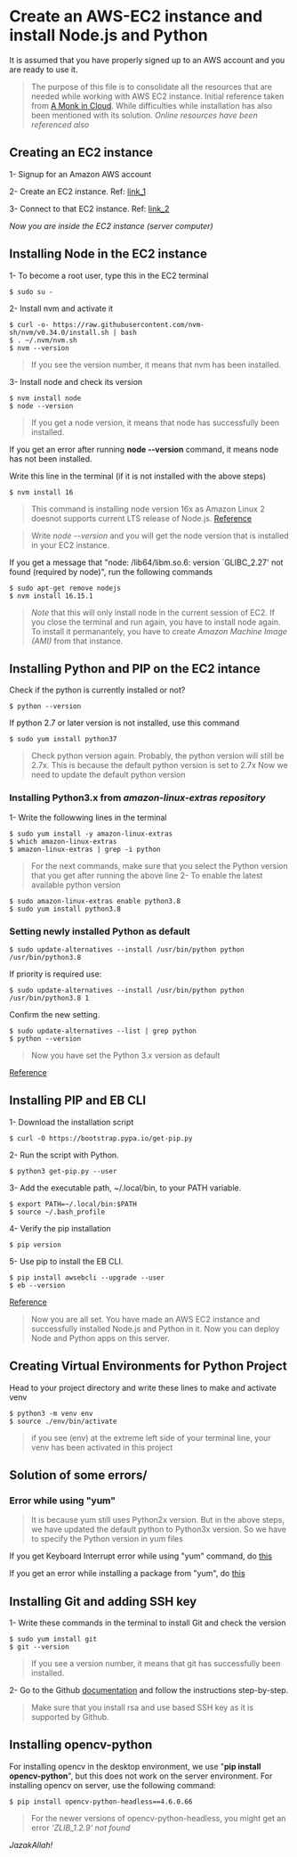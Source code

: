 # Create an AWS-EC2 instance and install Node.js and Python
It is assumed that you have properly signed up to an AWS account and you are ready to use it.

> The purpose of this file is to consolidate all the resources that are needed while working with AWS EC2 instance. Initial reference taken from [A Monk in Cloud](https://www.youtube.com/@amonkincloud). While difficulties while installation has also been mentioned with its solution. _Online resources have been referenced also_

## Creating an EC2 instance
1- Signup for an Amazon AWS account

2- Create an EC2 instance. Ref: [link_1](https://www.youtube.com/watch?v=BOIBZURNEIg)

3- Connect to that EC2 instance. Ref: [link_2](https://www.youtube.com/watch?v=GnRl6ETwHVE)

*Now you are inside the EC2 instance (server computer)*

## Installing Node in the EC2 instance
1- To become a root user, type this in the EC2 terminal
```
$ sudo su -
```

2- Install nvm and activate it
```
$ curl -o- https://raw.githubusercontent.com/nvm-sh/nvm/v0.34.0/install.sh | bash
$ . ~/.nvm/nvm.sh
$ nvm --version
```
> If you see the version number, it means that nvm has been installed.

3- Install node and check its version
```
$ nvm install node
$ node --version
```
> If you get a node version, it means that node has successfully been installed.


If you get an error after running **node --version** command, it means node has not been installed. 

Write this line in the terminal (if it is not installed with the above steps)

```
$ nvm install 16
```
> This command is installing node version 16x as Amazon Linux 2 doesnot supports current LTS release of Node.js. 
[Reference](https://docs.aws.amazon.com/sdk-for-javascript/v2/developer-guide/setting-up-node-on-ec2-instance.html#:~:text=of%20Node.js.-,Warning,-Amazon%20Linux%202)

> Write *_node --version_* and you will get the node version that is installed in your EC2 instance.

If you get a message that "node: /lib64/libm.so.6: version `GLIBC_2.27' not found (required by node)", run the following commands

```
$ sudo apt-get remove nodejs
$ nvm install 16.15.1
```

> *Note* that this will only install node in the current session of EC2. If you close the terminal and run again, you have to install node again.
> To install it permanantely, you have to create *Amazon Machine Image (AMI)* from that instance.


## Installing Python and PIP on the EC2 intance

Check if the python is currently installed or not?
```
$ python --version
```
If python 2.7 or later version is not installed, use this command
```
$ sudo yum install python37
```
> Check python version again. Probably, the python version will still be 2.7x. This is because the default python version is set to 2.7x
Now we need to update the default python version

### Installing Python3.x from *amazon-linux-extras repository*

1- Write the followwing lines in the terminal
```
$ sudo yum install -y amazon-linux-extras
$ which amazon-linux-extras
$ amazon-linux-extras | grep -i python
```

> For the next commands, make sure that you select the Python version that you get after running the above line
2- To enable the latest available python version
```
$ sudo amazon-linux-extras enable python3.8
$ sudo yum install python3.8
```

### Setting newly installed Python as default

```
$ sudo update-alternatives --install /usr/bin/python python /usr/bin/python3.8
```

If priority is required use:
```
$ sudo update-alternatives --install /usr/bin/python python /usr/bin/python3.8 1
```

Confirm the new setting.
```
$ sudo update-alternatives --list | grep python
$ python --version
```
> Now you have set the Python 3.x version as default

[Reference](https://techviewleo.com/how-to-install-python-on-amazon-linux/)


## Installing PIP and EB CLI


1- Download the installation script
```
$ curl -O https://bootstrap.pypa.io/get-pip.py
```

2- Run the script with Python.
```
$ python3 get-pip.py --user
```

3- Add the executable path, ~/.local/bin, to your PATH variable.

```
$ export PATH=~/.local/bin:$PATH
$ source ~/.bash_profile
```

4- Verify the pip installation
```
$ pip version
```

5- Use pip to install the EB CLI.
```
$ pip install awsebcli --upgrade --user
$ eb --version
```

[Reference](https://docs.aws.amazon.com/elasticbeanstalk/latest/dg/eb-cli3-install-linux.html)


> Now you are all set. You have made an AWS EC2 instance and successfully installed Node.js and Python in it. Now you can deploy Node and Python apps on this server.

## Creating Virtual Environments for Python Project

Head to your project directory and write these lines to make and activate venv 
```
$ python3 -m venv env
$ source ./env/bin/activate
```
> if you see (env) at the extreme left side of your terminal line, your venv has been activated in this project

## Solution of some errors/

### Error while using "yum"
> It is because yum still uses Python2x version. But in the above steps, we have updated the default python to Python3x version. So we have to specify the Python version in yum files

If you get Keyboard Interrupt error while using "yum" command, do [this](https://itecnote.com/tecnote/python-yum-crashed-with-keyboard-interrupt-error/)

If you get an error while installing a package from "yum", do [this](https://unix.stackexchange.com/questions/524552/upgraded-python-and-now-i-cant-run-yum-upgrade)



## Installing Git and adding SSH key

1- Write these commands in the terminal to install Git and check the version
```
$ sudo yum install git
$ git --version
```
> If you see a version number, it means that git has successfully been installed.



2- Go to the Github [documentation](https://docs.github.com/en/authentication/connecting-to-github-with-ssh/checking-for-existing-ssh-keys) and follow the instructions step-by-step.
> Make sure that you install rsa and use based SSH key as it is supported by Github.

## Installing opencv-python

For installing opencv in the desktop environment, we use "__pip install opencv-python__", but this does not work on the server environment.
For installing opencv on server, use the following command:
```
$ pip install opencv-python-headless==4.6.0.66 
```
> For the newer versions of opencv-python-headless, you might get an error *'ZLIB_1.2.9' not found*


*JazakAllah!*










